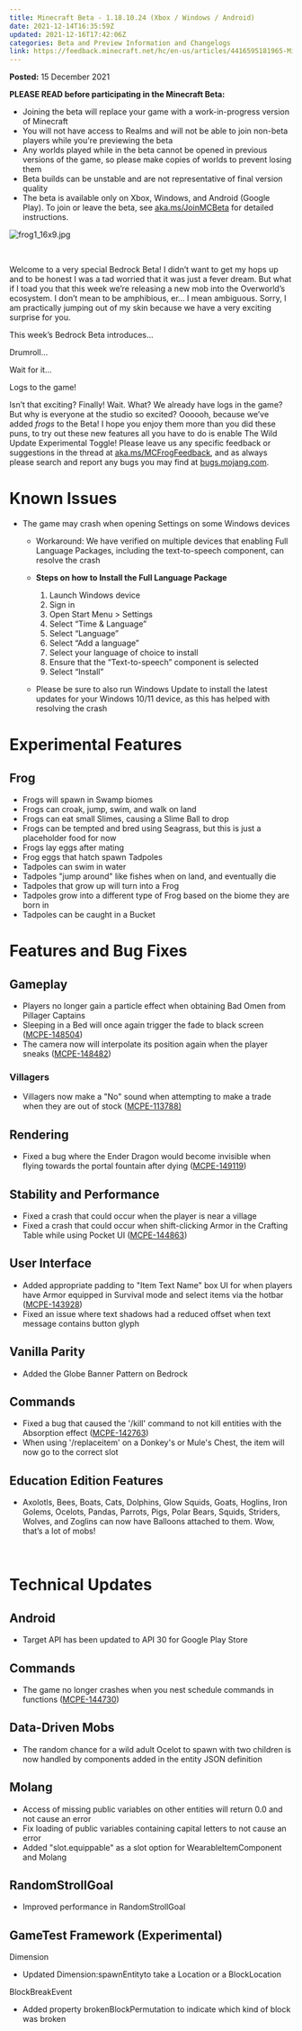 ```yaml
---
title: Minecraft Beta - 1.18.10.24 (Xbox / Windows / Android)
date: 2021-12-14T16:35:59Z
updated: 2021-12-16T17:42:06Z
categories: Beta and Preview Information and Changelogs
link: https://feedback.minecraft.net/hc/en-us/articles/4416595181965-Minecraft-Beta-1-18-10-24-Xbox-Windows-Android-
---
```


**Posted:** 15 December 2021

**PLEASE READ before participating in the Minecraft Beta:**

- Joining the beta will replace your game with a work-in-progress version of Minecraft
- You will not have access to Realms and will not be able to join non-beta players while you're previewing the beta
- Any worlds played while in the beta cannot be opened in previous versions of the game, so please make copies of worlds to prevent losing them
- Beta builds can be unstable and are not representative of final version quality
- The beta is available only on Xbox, Windows, and Android (Google Play). To join or leave the beta, see [aka.ms/JoinMCBeta](https://aka.ms/JoinMCBeta) for detailed instructions.

![frog1_16x9.jpg](https://feedback.minecraft.net/hc/article_attachments/4416586449165/frog1_16x9.jpg)

 

Welcome to a very special Bedrock Beta! I didn’t want to get my hops up and to be honest I was a tad worried that it was just a fever dream. But what if I toad you that this week we’re releasing a new mob into the Overworld’s ecosystem. I don’t mean to be amphibious, er… I mean ambiguous. Sorry, I am practically jumping out of my skin because we have a very exciting surprise for you.

This week’s Bedrock Beta introduces…

Drumroll…

Wait for it…

Logs to the game!

Isn’t that exciting? Finally! Wait. What? We already have logs in the game? But why is everyone at the studio so excited? Oooooh, because we’ve added *frogs* to the Beta! I hope you enjoy them more than you did these puns, to try out these new features all you have to do is enable The Wild Update Experimental Toggle! Please leave us any specific feedback or suggestions in the thread at [aka.ms/MCFrogFeedback](https://aka.ms/MCFrogFeedback), and as always please search and report any bugs you may find at [bugs.mojang.com](http://bugs.mojang.com/).

# **Known Issues**

- The game may crash when opening Settings on some Windows devices
  - Workaround: We have verified on multiple devices that enabling Full Language Packages, including the text-to-speech component, can resolve the crash

  - <div class="p-rich_text_section">

    **Steps on how to Install the Full Language Package**

    </div>

    1.  Launch Windows device
    2.  Sign in
    3.  Open Start Menu \> Settings
    4.  Select “Time & Language”
    5.  Select “Language”
    6.  Select “Add a language”
    7.  Select your language of choice to install
    8.  Ensure that the “Text-to-speech” component is selected
    9.  Select “Install”

  - Please be sure to also run Windows Update to install the latest updates for your Windows 10/11 device, as this has helped with resolving the crash

# **Experimental Features**

## **Frog**

- Frogs will spawn in Swamp biomes
- Frogs can croak, jump, swim, and walk on land
- Frogs can eat small Slimes, causing a Slime Ball to drop
- Frogs can be tempted and bred using Seagrass, but this is just a placeholder food for now
- Frogs lay eggs after mating
- Frog eggs that hatch spawn Tadpoles
- Tadpoles can swim in water
- Tadpoles "jump around" like fishes when on land, and eventually die
- Tadpoles that grow up will turn into a Frog
- Tadpoles grow into a different type of Frog based on the biome they are born in
- Tadpoles can be caught in a Bucket

# **Features and Bug Fixes**

## **Gameplay**

- Players no longer gain a particle effect when obtaining Bad Omen from Pillager Captains
- Sleeping in a Bed will once again trigger the fade to black screen ([MCPE-148504](https://bugs.mojang.com/browse/MCPE-148504))
- The camera now will interpolate its position again when the player sneaks ([MCPE-148482](https://bugs.mojang.com/browse/MCPE-148482))

### **Villagers**

- Villagers now make a "No" sound when attempting to make a trade when they are out of stock ([MCPE-113788)](https://bugs.mojang.com/browse/MCPE-113788)

## **Rendering**

- Fixed a bug where the Ender Dragon would become invisible when flying towards the portal fountain after dying ([MCPE-149119](https://bugs.mojang.com/browse/MCPE-149119))

## **Stability and Performance**

- Fixed a crash that could occur when the player is near a village
- Fixed a crash that could occur when shift-clicking Armor in the Crafting Table while using Pocket UI ([MCPE-144863](https://bugs.mojang.com/browse/MCPE-144863))

## **User Interface**

- Added appropriate padding to "Item Text Name" box UI for when players have Armor equipped in Survival mode and select items via the hotbar ([MCPE-143928](https://bugs.mojang.com/browse/MCPE-143928))
- Fixed an issue where text shadows had a reduced offset when text message contains button glyph

## **Vanilla Parity**

- Added the Globe Banner Pattern on Bedrock

## **Commands**

- Fixed a bug that caused the '/kill' command to not kill entities with the Absorption effect ([MCPE-142763](https://bugs.mojang.com/browse/MCPE-142763))
- When using '/replaceitem' on a Donkey's or Mule's Chest, the item will now go to the correct slot

## **Education Edition Features**

- Axolotls, Bees, Boats, Cats, Dolphins, Glow Squids, Goats, Hoglins, Iron Golems, Ocelots, Pandas, Parrots, Pigs, Polar Bears, Squids, Striders, Wolves, and Zoglins can now have Balloons attached to them. Wow, that’s a lot of mobs!

 

# **Technical Updates**

## **Android**

- Target API has been updated to API 30 for Google Play Store

## **Commands**

- The game no longer crashes when you nest schedule commands in functions ([MCPE-144730](https://bugs.mojang.com/browse/MCPE-144730))

## **Data-Driven Mobs**

- The random chance for a wild adult Ocelot to spawn with two children is now handled by components added in the entity JSON definition

## **Molang**

- Access of missing public variables on other entities will return 0.0 and not cause an error
- Fix loading of public variables containing capital letters to not cause an error
- Added "slot.equippable" as a slot option for WearableItemComponent and Molang

## **RandomStrollGoal**

- Improved performance in RandomStrollGoal

## **GameTest Framework (Experimental)**

Dimension

- Updated Dimension:spawnEntityto take a Location or a BlockLocation

BlockBreakEvent

- Added property brokenBlockPermutation to indicate which kind of block was broken
